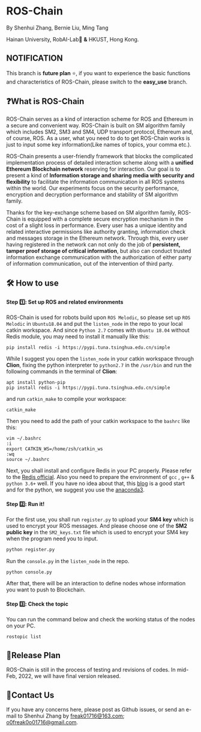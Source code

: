 # ROS-Chain

By Shenhui Zhang, Bernie Liu, Ming Tang

Hainan University, RobAI-Lab:robot: **&** HKUST, Hong Kong.

## NOTIFICATION

This branch is **future plan** :star:, if you want to experience the basic functions and characteristics of ROS-Chain, please switch to the **easy_use** branch.

## :question:What is ROS-Chain​​

ROS-Chain serves as a kind of interaction scheme for ROS and Ethereum in a secure and convenient way. ROS-Chain is built on SM algorithm family which includes SM2, SM3 and SM4, UDP transport protocol, Ethereum and, of course, ROS. As a user, what you need to do to get ROS-Chain works is just to input some key information(Like names of topics, your comma etc.).

ROS-Chain presents a user-friendly framework that blocks the complicated implementation process of detailed interaction scheme along with a **unified Ethereum Blockchain network** reserving for interaction. Our goal is to present a kind of **Information storage and sharing media with security and flexibility** to facilitate the information communication in all ROS systems within the world. Our experiments focus on the security performance, encryption and decryption performance and stability of SM algorithm family.

Thanks for the key-exchange scheme based on SM algorithm family, ROS-Chain is equipped with a complete secure encryption mechanism in the cost of a slight loss in performance. Every user has a unique identity and related interactive permissions like authority granting, information check and messages storage in the Ethereum network. Through this, every user having registered in the network can not only do the job of **persistent, tamper proof storage of critical information**, but also can conduct trusted information exchange communication with the authorization of either party of information communication, out of the intervention of third party.

## :hammer_and_wrench: How to use

#### Step :one:: Set up ROS and related environments

ROS-Chain is used for robots build upon `ROS Melodic`, so please set up `ROS Melodic` in `Ubuntu18.04` and put the `listen_node` in the repo to your local catkin workspace. And since `Python 2.7` comes with `Ubuntu 18.04`  without Redis module, you may need to install it manually like this:

```shell
pip install redis -i https://pypi.tuna.tsinghua.edu.cn/simple
```

While I suggest you open the `listen_node` in your catkin workspace through **Clion**, fixing the python interpreter to `python2.7` in the `/usr/bin` and run the following commands in the terminal of **Clion**:

```shell
apt install python-pip
pip install redis -i https://pypi.tuna.tsinghua.edu.cn/simple
```

and run `catkin_make` to compile your workspace:

```shell
catkin_make
```

Then you need to add the path of your catkin workspace to the `bashrc`  like this:

```shell
vim ~/.bashrc
:i
export CATKIN_WS=/home/zsh/catkin_ws
:wq
source ~/.bashrc
```

Next, you shall install and configure Redis in your PC properly. Please refer to the [Redis official](https://redis.io/). Also you need to prepare the environment of `gcc` ,  `g++`  & `python 3.6+` well. If you have no idea about that, this [blog](https://blog.csdn.net/weixin_42108484/article/details/83021957) is a good start and for the python, we suggest you use the [anaconda3](https://www.anaconda.com/).

#### Step :two:: Run it!  

For the first use, you shall run `register.py`  to upload your **SM4 key** which is used to encrypt your ROS messages. And please choose one of the **SM2 public key** in the `SM2_keys.txt` file which is used to encrypt your SM4 key when the program need you to input.

```python
python register.py
```

Run the `console.py` in the `listen_node` in the repo.

```shell
python console.py
```

After that, there will be an interaction to define nodes whose information you want to push to  Blockchain.

#### Step :three:: Check the topic

You can run the command below and check the working status of the nodes on your PC.

```
rostopic list
```

## :bookmark_tabs:Release Plan

ROS-Chain is still in the process of testing and revisions of codes. In mid-Feb, 2022, we will have final version released.

## :email:Contact Us​

If you have any concerns here, please post as Github issues, or send an e-mail to Shenhui Zhang by freak01716@163.com; o0freak0o01716@gmail.com.
